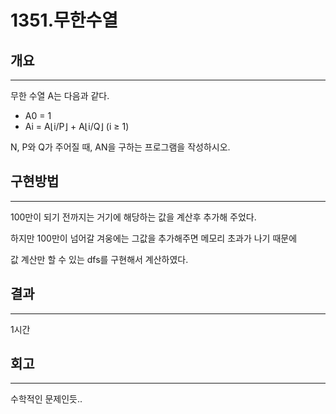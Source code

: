 # 1351.무한수열


## 개요

---



무한 수열 A는 다음과 같다.

- A0 = 1
- Ai = A⌊i/P⌋ + A⌊i/Q⌋ (i ≥ 1)

N, P와 Q가 주어질 때, AN을 구하는 프로그램을 작성하시오.

## 구현방법

---

100만이 되기 전까지는 거기에 해당하는 값을 계산후 추가해 주었다.

하지만 100만이 넘어갈 겨웅에는 그값을 추가해주면 메모리 초과가 나기 때문에 

값 계산만 할 수 있는 dfs를 구현해서 계산하였다.

 

## 결과

---

1시간

## 회고

---

수학적인 문제인듯..